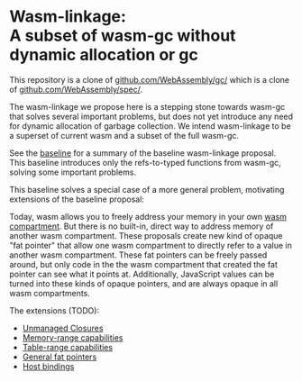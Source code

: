 # Wasm-linkage:<br>A subset of wasm-gc without dynamic allocation or gc

This repository is a clone of [github.com/WebAssembly/gc/](https://github.com/WebAssembly/gc/)
which is a clone of [github.com/WebAssembly/spec/](https://github.com/WebAssembly/spec/).

The wasm-linkage we propose here is a stepping stone towards wasm-gc that solves several important problems, but does not yet introduce any need for dynamic allocation of garbage collection. We intend wasm-linkage to be a superset of current wasm and a subset of the full wasm-gc.

See the [baseline](https://github.com/erights/wasm-linkage/blob/master/proposals/wasm-linkage/Baseline.md) for a summary of the baseline wasm-linkage proposal. This baseline introduces only the refs-to-typed functions from wasm-gc, solving some important problems.

This baseline solves a special case of a more general problem, motivating extensions of the baseline proposal:

Today, wasm allows you to freely address your memory in your own [wasm compartment](https://github.com/erights/wasm-linkage/blob/master/proposals/wasm-linkage/Baseline.md#instances-vs-compartments). But there is no built-in, direct way to address memory of another wasm compartment. These proposals create new kind of opaque "fat pointer" that allow one wasm compartment to directly refer to a value in another wasm compartment. These fat pointers can be freely passed around, but only code in the the wasm compartment that created the fat pointer can see what it points at. Additionally, JavaScript values can be turned into these kinds of opaque pointers, and are always opaque in all wasm compartments.

The extensions (TODO):
   * [Unmanaged Closures](https://github.com/erights/wasm-linkage/blob/master/proposals/wasm-linkage/UnmanagedClosures.md)
   * [Memory-range capabilities](https://github.com/erights/wasm-linkage/blob/master/proposals/wasm-linkage/MemCaps.md)
   * [Table-range capabilities](https://github.com/erights/wasm-linkage/blob/master/proposals/wasm-linkage/TableCaps.md)
   * [General fat pointers](https://github.com/erights/wasm-linkage/blob/master/proposals/wasm-linkage/FatPointers.md)
   * [Host bindings](https://github.com/erights/wasm-linkage/blob/master/proposals/wasm-linkage/HostBindings.md)
